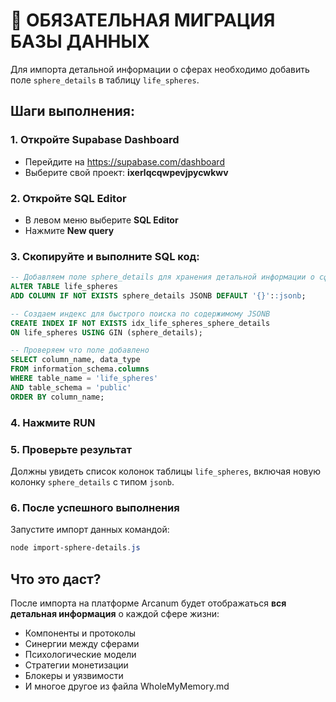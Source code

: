 # 🚨 ОБЯЗАТЕЛЬНАЯ МИГРАЦИЯ БАЗЫ ДАННЫХ

Для импорта детальной информации о сферах необходимо добавить поле `sphere_details` в таблицу `life_spheres`.

## Шаги выполнения:

### 1. Откройте Supabase Dashboard
- Перейдите на https://supabase.com/dashboard
- Выберите свой проект: **ixerlqcqwpevjpycwkwv**

### 2. Откройте SQL Editor
- В левом меню выберите **SQL Editor**
- Нажмите **New query**

### 3. Скопируйте и выполните SQL код:

```sql
-- Добавляем поле sphere_details для хранения детальной информации о сферах
ALTER TABLE life_spheres 
ADD COLUMN IF NOT EXISTS sphere_details JSONB DEFAULT '{}'::jsonb;

-- Создаем индекс для быстрого поиска по содержимому JSONB
CREATE INDEX IF NOT EXISTS idx_life_spheres_sphere_details 
ON life_spheres USING GIN (sphere_details);

-- Проверяем что поле добавлено
SELECT column_name, data_type 
FROM information_schema.columns 
WHERE table_name = 'life_spheres' 
AND table_schema = 'public'
ORDER BY column_name;
```

### 4. Нажмите **RUN**

### 5. Проверьте результат
Должны увидеть список колонок таблицы `life_spheres`, включая новую колонку `sphere_details` с типом `jsonb`.

### 6. После успешного выполнения
Запустите импорт данных командой:
```powershell
node import-sphere-details.js
```

## Что это даст?

После импорта на платформе Arcanum будет отображаться **вся детальная информация** о каждой сфере жизни:
- Компоненты и протоколы
- Синергии между сферами  
- Психологические модели
- Стратегии монетизации
- Блокеры и уязвимости
- И многое другое из файла WholeMyMemory.md
